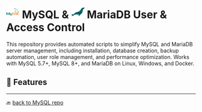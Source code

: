 # <img src="../../Assets/pics/icons8-mysql-48.svg" width="35"> MySQL & <img src="../../Assets/pics/icons8-mariadb-48.svg" width="35"> MariaDB User & Access Control

This repository provides automated scripts to simplify MySQL and MariaDB server management, including installation, database creation, backup automation, user role management, and performance optimization. Works with MySQL 5.7+, MySQL 8+, and MariaDB on Linux, Windows, and Docker.

## 🚀 Features

---

🔙 [back to MySQL repo](../)
